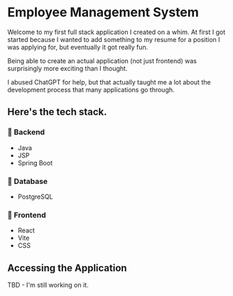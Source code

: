 # Employee Management System

Welcome to my first full stack application I created on a whim. At first I got started because I wanted to add something to my resume for a position I was applying for, but eventually it got really fun.

Being able to create an actual application (not just frontend) was surprisingly more exciting than I thought.

I abused ChatGPT for help, but that actually taught me a lot about the development process that many applications go through.

## Here's the tech stack.

### 🐳 Backend

- Java
- JSP
- Spring Boot

### 🥗 Database

- PostgreSQL

### 🧀 Frontend

- React
- Vite
- CSS

## Accessing the Application

TBD - I'm still working on it.
